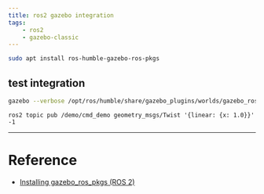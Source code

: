 ```yaml
---
title: ros2 gazebo integration
tags:
    - ros2
    - gazebo-classic
---
```


```bash
sudo apt install ros-humble-gazebo-ros-pkgs
```

## test integration
```bash
gazebo --verbose /opt/ros/humble/share/gazebo_plugins/worlds/gazebo_ros_diff_drive_demo.world
```

```
ros2 topic pub /demo/cmd_demo geometry_msgs/Twist '{linear: {x: 1.0}}' -1
```

---

# Reference
- [Installing gazebo_ros_pkgs (ROS 2)](http://classic.gazebosim.org/tutorials?tut=ros2_installing&cat=connect_ros)